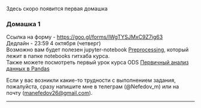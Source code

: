 Здесь скоро появится первая домашка

### Домашка 1
Ссылка на форму - https://goo.gl/forms/IWgTYSJMxC9Z7ig63  
Дедлайн - 23:59 4 октября (четверг)  
Возможно вам будет полезен jupyter-notebook [Preprocessing](https://github.com/mannefedov/compling_nlp_hse_course/blob/master/notebooks/Preprocessing.ipynb), который лежит в папке notebooks гитхаба курса.  
Также можете посмотреть первый урок курса ODS [Первичный анализ данных в Pandas](https://habr.com/company/ods/blog/322626/)

Если у вас возникли какие-то трудности с выполнением задания, пожалуйста, сразу напишите мне в телеграм (@Nefedov_m) или на почту (manefedov26@gmail.com).


---

